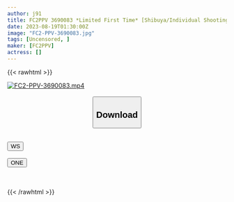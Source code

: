 ```yaml
---
author: j91
title: FC2PPV 3690083 *Limited First Time* [Shibuya/Individual Shooting] Kyun Death Confirmed Service System Mechakawa Nurse 24 Years Old [cen]
date: 2023-08-19T01:30:00Z
image: "FC2-PPV-3690083.jpg"
tags: [Uncensored, ]
maker: [FC2PPV]
actress: []
---
```



{{< rawhtml >}}

<div class="video" data-videoid="grpr8eqgi7k5">
    <a href="javascript:;">
        <img src="https://my.j91.asia/posts/FC2-PPV-3690083/FC2-PPV-3690083.jpg" width="WIDTH" height="HEIGHT" alt="FC2-PPV-3690083.mp4" loading="lazy">
    </a>
</div>

<script type="text/javascript" src="https://j91.asia/asset/on-demand-ws.js"></script>

<br>
  <link rel="stylesheet" href="https://j91.asia/asset/bs5.css">
  
  <center>
  <button class="btn btn-primary" type="button" data-bs-toggle="collapse" data-bs-target=".multi-collapse" aria-expanded="false" aria-controls="multiCollapseExample1 multiCollapseExample2"><h2>Download</h2></button></center>
</p>
<div class="row">
  <div class="col">
    <div class="collapse multi-collapse" id="multiCollapseExample1">
      <div class="card card-body">
	      	      <br>
<div class="buttons">  
<a href="https://wolfstream.tv/v/grpr8eqgi7k5"><button class="btn-hover color-3"><i class="fa fa-download"></i> WS</button></a></div>
    </div>
  </div>
</div>
  <div class="col">
    <div class="collapse multi-collapse" id="multiCollapseExample2">
      <div class="card card-body">
	      <br>
<div class="buttons">
    <a href="https://oneupload.to/8hle490w84oy"><button class="btn-hover color-9"><i class="fa fa-download"></i> ONE</button></a></div>
<br><br>
      </div>
    </div>
  </div>
</div>

{{< /rawhtml >}}
